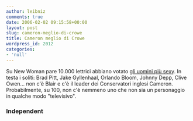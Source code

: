 ```yaml
---
author: leibniz
comments: true
date: 2006-02-02 09:15:58+00:00
layout: post
slug: cameron-meglio-di-crowe
title: Cameron meglio di Crowe
wordpress_id: 2012
categories:
- 'null'
---
```


Su New Woman pare 10.000 lettrici abbiano votato [gli uomini più sexy](http://news.independent.co.uk/media/article342631.ece). In testa i soliti: Brad Pitt, Jake Gyllenhaal, Orlando Bloom, Johnny Depp, Clive Owen... non c'è Blair e c'è il leader dei Conservatori inglesi Cameron. Probabilmente, su 100, non c'è nemmeno uno che non sia un personaggio in qualche modo "televisivo".


### Independent
